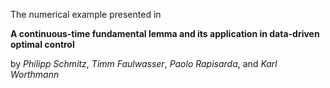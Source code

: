 The numerical example presented in

**A continuous-time fundamental lemma
and its application in data-driven optimal control**

by *Philipp Schmitz*, *Timm Faulwasser*, *Paolo Rapisarda*, and *Karl Worthmann*
